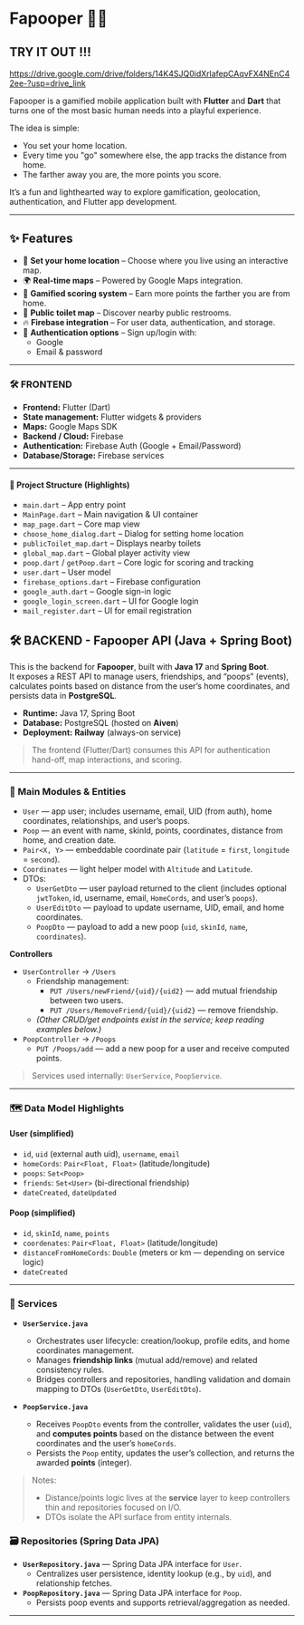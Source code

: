 # Fapooper 🚽✨

## TRY IT OUT !!!
https://drive.google.com/drive/folders/14K4SJQ0idXrlafepCAqvFX4NEnC42ee-?usp=drive_link 


Fapooper is a gamified mobile application built with **Flutter** and **Dart** that turns one of the most basic human needs into a playful experience.  

The idea is simple:  
- You set your home location.  
- Every time you "go" somewhere else, the app tracks the distance from home.  
- The farther away you are, the more points you score.  

It’s a fun and lighthearted way to explore gamification, geolocation, authentication, and Flutter app development.

---

## ✨ Features

- 📍 **Set your home location** – Choose where you live using an interactive map.  
- 🌍 **Real-time maps** – Powered by Google Maps integration.  
- 💩 **Gamified scoring system** – Earn more points the farther you are from home.  
- 🚻 **Public toilet map** – Discover nearby public restrooms.  
- 🔥 **Firebase integration** – For user data, authentication, and storage.  
- 🔑 **Authentication options** – Sign up/login with:
  - Google  
  - Email & password  

---

### 🛠️ FRONTEND

- **Frontend:** Flutter (Dart)  
- **State management:** Flutter widgets & providers  
- **Maps:** Google Maps SDK  
- **Backend / Cloud:** Firebase  
- **Authentication:** Firebase Auth (Google + Email/Password)  
- **Database/Storage:** Firebase services  

---

#### 📂 Project Structure (Highlights)

- `main.dart` – App entry point  
- `MainPage.dart` – Main navigation & UI container  
- `map_page.dart` – Core map view  
- `choose_home_dialog.dart` – Dialog for setting home location  
- `publicToilet_map.dart` – Displays nearby toilets  
- `global_map.dart` – Global player activity view  
- `poop.dart` / `getPoop.dart` – Core logic for scoring and tracking  
- `user.dart` – User model  
- `firebase_options.dart` – Firebase configuration  
- `google_auth.dart` – Google sign-in logic  
- `google_login_screen.dart` – UI for Google login  
- `mail_register.dart` – UI for email registration  

## 🛠️ BACKEND - Fapooper API (Java + Spring Boot)

This is the backend for **Fapooper**, built with **Java 17** and **Spring Boot**.  
It exposes a REST API to manage users, friendships, and “poops” (events), calculates points based on distance from the user’s home coordinates, and persists data in **PostgreSQL**.

- **Runtime:** Java 17, Spring Boot  
- **Database:** PostgreSQL (hosted on **Aiven**)  
- **Deployment:** **Railway** (always-on service)

> The frontend (Flutter/Dart) consumes this API for authentication hand-off, map interactions, and scoring.

---

### 🧱 Main Modules & Entities

- `User` — app user; includes username, email, UID (from auth), home coordinates, relationships, and user’s poops.
- `Poop` — an event with name, skinId, points, coordinates, distance from home, and creation date.
- `Pair<X, Y>` — embeddable coordinate pair (`latitude` = `first`, `longitude` = `second`).
- `Coordinates` — light helper model with `Altitude` and `Latitude`.
- DTOs:
  - `UserGetDto` — user payload returned to the client (includes optional `jwtToken`, id, username, email, `HomeCords`, and user’s `poops`).
  - `UserEditDto` — payload to update username, UID, email, and home coordinates.
  - `PoopDto` — payload to add a new poop (`uid`, `skinId`, `name`, `coordinates`).

**Controllers**
- `UserController` → `/Users`
  - Friendship management:
    - `PUT /Users/newFriend/{uid}/{uid2}` — add mutual friendship between two users.
    - `PUT /Users/RemoveFriend/{uid}/{uid2}` — remove friendship.
  - *(Other CRUD/get endpoints exist in the service; keep reading examples below.)*
- `PoopController` → `/Poops`
  - `PUT /Poops/add` — add a new poop for a user and receive computed points.

> Services used internally: `UserService`, `PoopService`.

---
### 🗺️ Data Model Highlights

#### User (simplified)
- `id`, `uid` (external auth uid), `username`, `email`
- `homeCords`: `Pair<Float, Float>` (latitude/longitude)
- `poops`: `Set<Poop>`
- `friends`: `Set<User>` (bi-directional friendship)
- `dateCreated`, `dateUpdated`

#### Poop (simplified)
- `id`, `skinId`, `name`, `points`
- `coordenates`: `Pair<Float, Float>` (latitude/longitude)
- `distanceFromHomeCords`: `Double` (meters or km — depending on service logic)
- `dateCreated`
---

### 🧩 Services

- **`UserService.java`**
  - Orchestrates user lifecycle: creation/lookup, profile edits, and home coordinates management.
  - Manages **friendship links** (mutual add/remove) and related consistency rules.
  - Bridges controllers and repositories, handling validation and domain mapping to DTOs (`UserGetDto`, `UserEditDto`).

- **`PoopService.java`**
  - Receives `PoopDto` events from the controller, validates the user (`uid`), and **computes points** based on the distance between the event coordinates and the user’s `homeCords`.
  - Persists the `Poop` entity, updates the user’s collection, and returns the awarded **points** (integer).

> Notes:
> - Distance/points logic lives at the **service** layer to keep controllers thin and repositories focused on I/O.
> - DTOs isolate the API surface from entity internals.

### 🗃️ Repositories (Spring Data JPA)

- **`UserRepository.java`** — Spring Data JPA interface for `User`.
  - Centralizes user persistence, identity lookup (e.g., by `uid`), and relationship fetches.
- **`PoopRepository.java`** — Spring Data JPA interface for `Poop`.
  - Persists poop events and supports retrieval/aggregation as needed.

---


